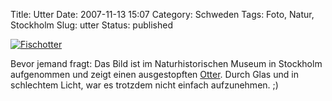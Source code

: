 Title: Utter
Date: 2007-11-13 15:07
Category: Schweden
Tags: Foto, Natur, Stockholm
Slug: utter
Status: published

[![Fischotter](/pic/utter_s.jpg "Fischotter")](/pic/utter_l.jpg)

Bevor jemand fragt: Das Bild ist im Naturhistorischen Museum in
Stockholm aufgenommen und zeigt einen ausgestopften
[Otter](http://de.wikipedia.org/wiki/Fischotter). Durch Glas und in
schlechtem Licht, war es trotzdem nicht einfach aufzunehmen. ;)


